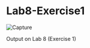 # Lab8-Exercise1

![Capture](https://user-images.githubusercontent.com/73923156/117404159-02837400-af3c-11eb-8cd7-7b97982165f1.JPG)


Output on Lab 8 (Exercise 1)

